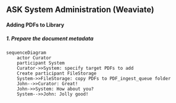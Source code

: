 ## ASK System Administration (Weaviate)
#### Adding PDFs to Library
##### 1. Prepare the document metadata

```mermaid
sequenceDiagram
    actor Curator
    participant System
    Curator->>System: specify target PDFs to add
    Create participant FileStorage
    System->>FileStorage: copy PDFs to PDF_ingest_queue folder
    John-->>Curator: Great!
    John->>System: How about you?
    System-->>John: Jolly good!
```
